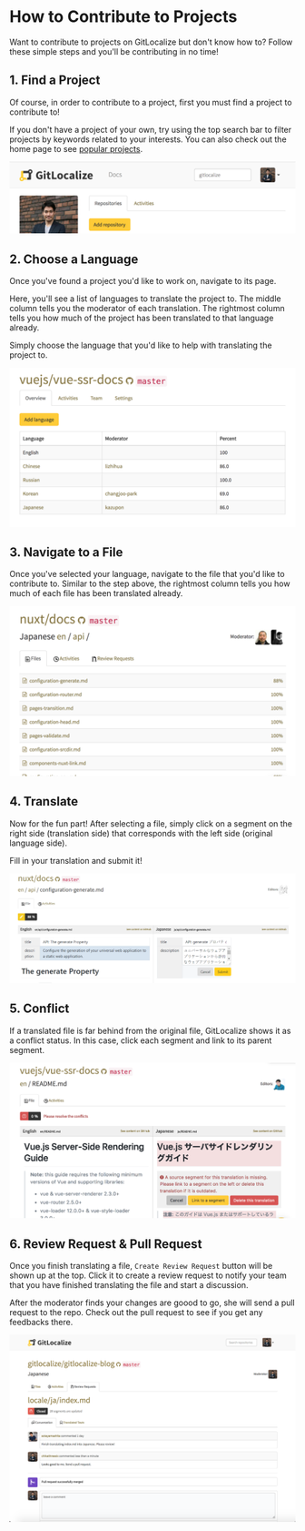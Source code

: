 # How to Contribute to Projects

Want to contribute to projects on GitLocalize but don't know how to? Follow these simple steps and you'll be contributing in no time! 

## 1. Find a Project

Of course, in order to contribute to a project, first you must find a project to contribute to! 

If you don't have a project of your own, try using the top search bar to filter projects by keywords related to your interests. You can also check out the home page to see [popular projects](https://gitlocalize.com).

![Search Bar](assets/img/how_to_contribute/search_bar.png)

## 2. Choose a Language

Once you've found a project you'd like to work on, navigate to its page. 

Here, you'll see a list of languages to translate the project to. The middle column tells you the moderator of each translation. The rightmost column tells you how much of the project has been translated to that language already.

Simply choose the language that you'd like to help with translating the project to.

![Choose a language](assets/img/how_to_contribute/choose_language.png)

## 3. Navigate to a File

Once you've selected your language, navigate to the file that you'd like to contribute to. Similar to the step above, the rightmost column tells you how much of each file has been translated already. 

![Navigate to a file](assets/img/how_to_contribute/navigate.png)

## 4. Translate

Now for the fun part! After selecting a file, simply click on a segment on the right side (translation side) that corresponds with the left side (original language side). 

Fill in your translation and submit it!

![Translate](assets/img/how_to_contribute/translate_submit.PNG)

## 5. Conflict

If a translated file is far behind from the original file, GitLocalize shows it as a conflict status. In this case, click each segment and link to its parent segment.

![Conflict](assets/img/how_to_contribute/conflict.png)

## 6. Review Request & Pull Request

Once you finish translating a file, `Create Review Request` button will be shown up at the top. Click it to create a review request to notify your team that you have finished translating the file and start a discussion.

After the moderator finds your changes are goood to go, she will send a pull request to the repo. Check out the pull request to see if you get any feedbacks there.

![Pull Request](assets/img/how_to_contribute/pull_request.png)

